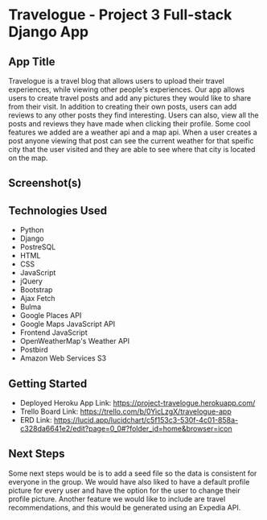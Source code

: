 # Travelogue - Project 3 Full-stack Django App

## App Title

Travelogue is a travel blog that allows users to upload their travel experiences, while viewing other people's experiences. Our app allows users to create travel posts and add any pictures they would like to share from their visit. In addition to creating their own posts, users can add reviews to any other posts they find interesting. Users can also, view all the posts and reviews they have made when clicking their profile. Some cool features we added are a weather api and a map api. 
When a user creates a post anyone viewing that post can see the current weather for that speific city that the user visited and they are able to see where that city is located on the map. 

## Screenshot(s)
## Technologies Used

* Python 
* Django
* PostreSQL
* HTML 
* CSS 
* JavaScript 
* jQuery 
* Bootstrap 
* Ajax Fetch
* Bulma 
* Google Places API 
* Google Maps JavaScript API 
* Frontend JavaScript
* OpenWeatherMap's Weather API 
* Postbird
* Amazon Web Services S3
 
## Getting Started

* Deployed Heroku App Link: https://project-travelogue.herokuapp.com/
* Trello Board Link: https://trello.com/b/0YicLzgX/travelogue-app
* ERD Link: https://lucid.app/lucidchart/c5f153c3-530f-4c01-858a-c328da6641e2/edit?page=0_0#?folder_id=home&browser=icon

## Next Steps

Some next steps would be is to add a seed file so the data is consistent for everyone in the group. We would have also liked to have a default profile picture for every user and have the option for the user to change their profile picture. Another feature we would like to include are travel recommendations, and this would be generated using an Expedia API.
